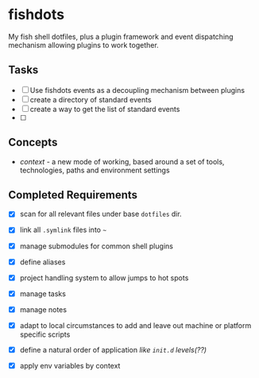 # fishdots
My fish shell dotfiles, plus a plugin framework and event dispatching mechanism
allowing plugins to work together.

## Tasks

* [ ] Use fishdots events as a decoupling mechanism between plugins
* [ ] create a directory of standard events
* [ ] create a way to get the list of standard events
* [ ] 

## Concepts

- *context* - a new mode of working, based around a set of tools, technologies,
  paths and environment settings


## Completed Requirements
- [X] scan for all relevant files under base `dotfiles` dir.
- [X] link all `.symlink` files into `~`
- [X] manage submodules for common shell plugins
- [X] define aliases
- [X] project handling system to allow jumps to hot spots
- [X] manage tasks
- [X] manage notes
- [X] adapt to local circumstances to add and leave out machine or platform
  specific scripts
- [X] define a natural order of application *like `init.d` levels(??)*
- [X] apply env variables by context

